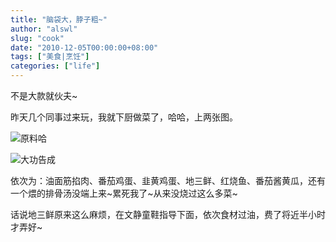 ```yaml
---
title: "脑袋大，脖子粗~"
author: "alswl"
slug: "cook"
date: "2010-12-05T00:00:00+08:00"
tags: ["美食|烹饪"]
categories: ["life"]
---
```


不是大款就伙夫~

昨天几个同事过来玩，我就下厨做菜了，哈哈，上两张图。

![原料哈](https://4ocf5n.dijingchao.com/upload_dropbox/201012/cook1.jpg)

![大功告成](https://4ocf5n.dijingchao.com/upload_dropbox/201012/cook2.jpg)

依次为：油面筋掐肉、番茄鸡蛋、韭黄鸡蛋、地三鲜、红烧鱼、番茄酱黄瓜，还有一个煨的排骨汤没端上来~累死我了~从来没烧过这么多菜~

话说地三鲜原来这么麻烦，在文静童鞋指导下面，依次食材过油，费了将近半小时才弄好~

